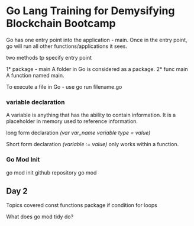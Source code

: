# Go Lang Training for Demysifying Blockchain Bootcamp

Go has one entry point into the application - main. 
Once in the entry point, go will run all other functions/applications it sees. 

two methods tp specify entry point

1* package - main
A folder in Go is considered as a package. 
2* func main
A function named main. 

To execute a file in Go - use go run filename.go

### variable declaration
A variable is anything that has the ability to contain information. It is a placeholder in memory used to reference information. 

long form declaration *(var var_name variable type = value)*

Short form declaration  *(variable := value)* only works within a function. 

### Go Mod Init
go mod init github repository
go mod 

## Day 2
Topics covered
const
functions 
package
if condition
for loops

What does go mod tidy do?